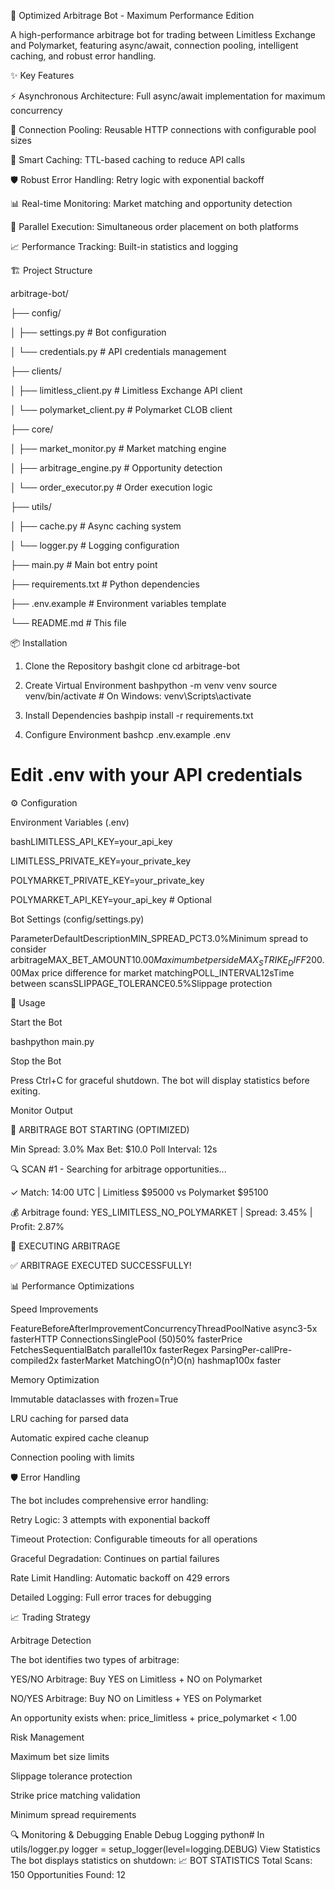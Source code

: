 🚀 Optimized Arbitrage Bot - Maximum Performance Edition


A high-performance arbitrage bot for trading between Limitless Exchange and Polymarket, featuring async/await, connection pooling, intelligent caching, and robust error handling.


✨ Key Features

⚡ Asynchronous Architecture: Full async/await implementation for maximum concurrency

🔄 Connection Pooling: Reusable HTTP connections with configurable pool sizes

💾 Smart Caching: TTL-based caching to reduce API calls

🛡️ Robust Error Handling: Retry logic with exponential backoff

📊 Real-time Monitoring: Market matching and opportunity detection

🎯 Parallel Execution: Simultaneous order placement on both platforms

📈 Performance Tracking: Built-in statistics and logging

🏗️ Project Structure

arbitrage-bot/

├── config/

│   ├── settings.py          # Bot configuration

│   └── credentials.py       # API credentials management

├── clients/

│   ├── limitless_client.py  # Limitless Exchange API client

│   └── polymarket_client.py # Polymarket CLOB client

├── core/

│   ├── market_monitor.py    # Market matching engine

│   ├── arbitrage_engine.py  # Opportunity detection

│   └── order_executor.py    # Order execution logic

├── utils/

│   ├── cache.py            # Async caching system

│   └── logger.py           # Logging configuration

├── main.py                  # Main bot entry point

├── requirements.txt         # Python dependencies

├── .env.example            # Environment variables template

└── README.md               # This file


📦 Installation

1. Clone the Repository
bashgit clone <repository-url>
cd arbitrage-bot

3. Create Virtual Environment
bashpython -m venv venv
source venv/bin/activate  # On Windows: venv\Scripts\activate

5. Install Dependencies
bashpip install -r requirements.txt

7. Configure Environment
bashcp .env.example .env
# Edit .env with your API credentials


⚙️ Configuration

Environment Variables (.env)

bashLIMITLESS_API_KEY=your_api_key

LIMITLESS_PRIVATE_KEY=your_private_key

POLYMARKET_PRIVATE_KEY=your_private_key

POLYMARKET_API_KEY=your_api_key  # Optional

Bot Settings (config/settings.py)

ParameterDefaultDescriptionMIN_SPREAD_PCT3.0%Minimum spread to consider arbitrageMAX_BET_AMOUNT$10.00Maximum bet per sideMAX_STRIKE_DIFF$200.00Max price difference for market matchingPOLL_INTERVAL12sTime between scansSLIPPAGE_TOLERANCE0.5%Slippage protection

🚀 Usage

Start the Bot

bashpython main.py

Stop the Bot

Press Ctrl+C for graceful shutdown. The bot will display statistics before exiting.

Monitor Output


🚀 ARBITRAGE BOT STARTING (OPTIMIZED)

Min Spread:           3.0%
Max Bet:              $10.0
Poll Interval:        12s

🔍 SCAN #1 - Searching for arbitrage opportunities...

✓ Match: 14:00 UTC | Limitless $95000 vs Polymarket $95100

💰 Arbitrage found: YES_LIMITLESS_NO_POLYMARKET | Spread: 3.45% | Profit: 2.87%

🎯 EXECUTING ARBITRAGE

✅ ARBITRAGE EXECUTED SUCCESSFULLY!

📊 Performance Optimizations

Speed Improvements

FeatureBeforeAfterImprovementConcurrencyThreadPoolNative async3-5x fasterHTTP ConnectionsSinglePool (50)50% fasterPrice FetchesSequentialBatch parallel10x fasterRegex ParsingPer-callPre-compiled2x fasterMarket MatchingO(n²)O(n) hashmap100x faster

Memory Optimization

Immutable dataclasses with frozen=True

LRU caching for parsed data

Automatic expired cache cleanup

Connection pooling with limits

🛡️ Error Handling

The bot includes comprehensive error handling:

Retry Logic: 3 attempts with exponential backoff

Timeout Protection: Configurable timeouts for all operations

Graceful Degradation: Continues on partial failures

Rate Limit Handling: Automatic backoff on 429 errors

Detailed Logging: Full error traces for debugging

📈 Trading Strategy

Arbitrage Detection

The bot identifies two types of arbitrage:

YES/NO Arbitrage: Buy YES on Limitless + NO on Polymarket

NO/YES Arbitrage: Buy NO on Limitless + YES on Polymarket

An opportunity exists when: price_limitless + price_polymarket < 1.00

Risk Management

Maximum bet size limits

Slippage tolerance protection

Strike price matching validation

Minimum spread requirements

🔍 Monitoring & Debugging
Enable Debug Logging
python# In utils/logger.py
logger = setup_logger(level=logging.DEBUG)
View Statistics
The bot displays statistics on shutdown:
📈 BOT STATISTICS
Total Scans:          150
Opportunities Found:  12
